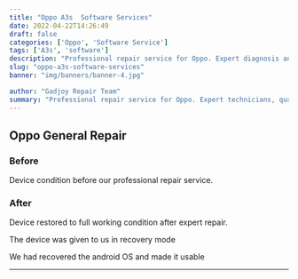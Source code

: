 ```yaml
---
title: "Oppo A3s  Software Services"
date: 2022-04-22T14:26:49
draft: false
categories: ['Oppo', 'Software Service']
tags: ['A3s', 'software']
description: "Professional repair service for Oppo. Expert diagnosis and quality repairs in Bangalore."
slug: "oppo-a3s-software-services"
banner: "img/banners/banner-4.jpg"

author: "Gadjoy Repair Team"
summary: "Professional repair service for Oppo. Expert technicians, quality parts, warranty included."
---
```


## Oppo General Repair

### Before

Device condition before our professional repair service.

### After

Device restored to full working condition after expert repair.

The device was given to us in recovery mode

We had recovered the android OS and made it usable

---